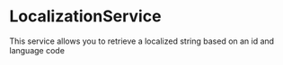 # LocalizationService
This service allows you to retrieve a localized string based on an id and language code
